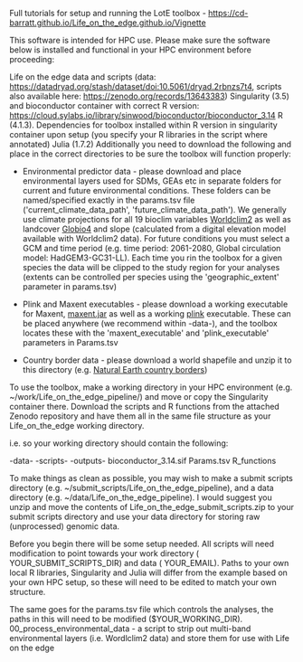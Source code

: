 Full tutorials for setup and running the LotE toolbox - https://cd-barratt.github.io/Life_on_the_edge.github.io/Vignette

This software is intended for HPC use. Please make sure the software below is installed and functional in your HPC environment before proceeding:

Life on the edge data and scripts (data: https://datadryad.org/stash/dataset/doi:10.5061/dryad.2rbnzs7t4, scripts also available here: https://zenodo.org/records/13643383)
Singularity (3.5) and bioconductor container with correct R version: https://cloud.sylabs.io/library/sinwood/bioconductor/bioconductor_3.14
R (4.1.3). Dependencies for toolbox installed within R version in singularity container upon setup (you specify your R libraries in the script where annotated)
Julia (1.7.2)
Additionally you need to download the following and place in the correct directories to be sure the toolbox will function properly:

* Environmental predictor data - please download and place environmental layers used for SDMs, GEAs etc in separate folders for current and future environmental conditions. These folders can be named/specified exactly in the params.tsv file ('current_climate_data_path', 'future_climate_data_path'). We generally use climate projections for all 19 bioclim variables [Worldclim2](https://www.worldclim.org/data/index.html) as well as landcover [Globio4](https://www.globio.info/globio-data-downloads]) and slope (calculated from a digital elevation model available with Worldclim2 data). For future conditions you must select a GCM and time period (e.g. time period: 2061-2080, Global circulation model: HadGEM3-GC31-LL). Each time you rin the toolbox for a given species the data will be clipped to the study region for your analyses (extents can be controlled per species using the 'geographic_extent' parameter in params.tsv)

* Plink and Maxent executables - please download a working executable for Maxent, [maxent.jar](https://biodiversityinformatics.amnh.org/open_source/maxent/) as well as a working [plink](https://www.cog-genomics.org/plink/) executable. These can be placed anywhere (we recommend within -data-), and the toolbox locates these with the 'maxent_executable' and 'plink_executable' parameters in Params.tsv

* Country border data - please download a world shapefile and unzip it to this directory (e.g. [Natural Earth country borders](https://www.naturalearthdata.com/http//www.naturalearthdata.com/download/50m/cultural/ne_50m_admin_0_countries.zip))

To use the toolbox, make a working directory in your HPC environment (e.g. ~/work/Life_on_the_edge_pipeline/) and move or copy the Singularity container there. Download the scripts and R functions from the attached Zenodo repository and have them all in the same file structure as your Life_on_the_edge working directory.

i.e. so your working directory should contain the following:

-data-
-scripts-
-outputs-
bioconductor_3.14.sif
Params.tsv
R_functions

To make things as clean as possible, you may wish to make a submit scripts directory (e.g. ~/submit_scripts/Life_on_the_edge_pipeline), and a data directory (e.g. ~/data/Life_on_the_edge_pipeline). I would suggest you unzip and move the contents of Life_on_the_edge_submit_scripts.zip to your submit scripts directory and use your data directory for storing raw (unprocessed) genomic data.

Before you begin there will be some setup needed. All scripts will need modification to point towards your work directory (
YOUR_SUBMIT_SCRIPTS_DIR) and data (
YOUR_EMAIL). Paths to your own local R libraries, Singularity and Julia will differ from the example based on your own HPC setup, so these will need to be edited to match your own structure.

The same goes for the params.tsv file which controls the analyses, the paths in this will need to be modified ($YOUR_WORKING_DIR).
00_process_environmental_data - a script to strip out multi-band environmental layers (i.e. Wordlclim2 data) and store them for use with Life on the edge
